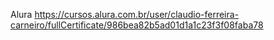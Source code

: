 Alura  https://cursos.alura.com.br/user/claudio-ferreira-carneiro/fullCertificate/986bea82b5ad01d1a1c23f3f08faba78
